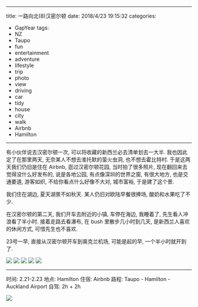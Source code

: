 
---
title: 一路向北(8)汉密尔顿
date: 2018/4/23 19:15:32
categories: 
- GapYear
tags:
- NZ
- Taupo
- fun
- entertainment
- adventure
- lifestyle
- trip
- photo
- view
- driving
- car 
- tidy
- house
- city
- walk
- Airbnb
- Hamilton

---

有小伙伴说去汉密尔顿一次, 可以将收藏的新西兰必去清单划去一大半. 我也因此定了在那里两天, 无奈某人不想去淮托默的萤火虫洞, 也不想去霍比特村. 于是这两天我们仍旧是住在 Airbnb, 逛过汉密尔顿花园, 当时拍了很多照片, 现在翻回来去觉得没什么好发布的, 说是各地公园, 有点像深圳的世界之窗, 有很大地方, 也是交通要道, 游客如织, 不给你看点什么好像不大对, 城市富裕, 于是建了这个景. 

我们住在湖边, 夏天湖景不如秋天. 某人仍旧对欧陆早餐很捧场, 酸奶和水果吃了不少. 

在汉密尔顿的第二天, 我们开车去附近的小镇, 车停在海边, 我睡着了, 先生看人冲浪看了半小时. 接着走路去看瀑布, 在 bush 里散步几小时到几天, 是新西兰人喜欢的休闲方式, 可惜先生也不喜欢. 

23号一早, 直接从汉密尔顿开车到奥克兰机场, 可能是起的早, 一个半小时就开到了.

![](https://ws3.sinaimg.cn/large/006tNc79ly1fqmls5r1t8j31kw16ox6p.jpg)
![](https://ws1.sinaimg.cn/large/006tNc79ly1fqmlrsq2llj31kw16o1l1.jpg)
![](https://ws3.sinaimg.cn/large/006tNc79ly1fqmlqskesdj31kw23vhdw.jpg)
![](https://ws1.sinaimg.cn/large/006tNc79ly1fqmlpvwsa3j31kw16onpe.jpg)
![](https://ws1.sinaimg.cn/large/006tNc79ly1fqmlpeke7aj31kw16ou0y.jpg)

***

时间: 2.21-2.23
地点: Hamilton
住宿: Airbnb
路程: Taupo - Hamilton - Auckland Airport
自驾: 2h + 2h

![](https://ws1.sinaimg.cn/large/006tNc79ly1fqmm1z5dedj30o60zm4bc.jpg)